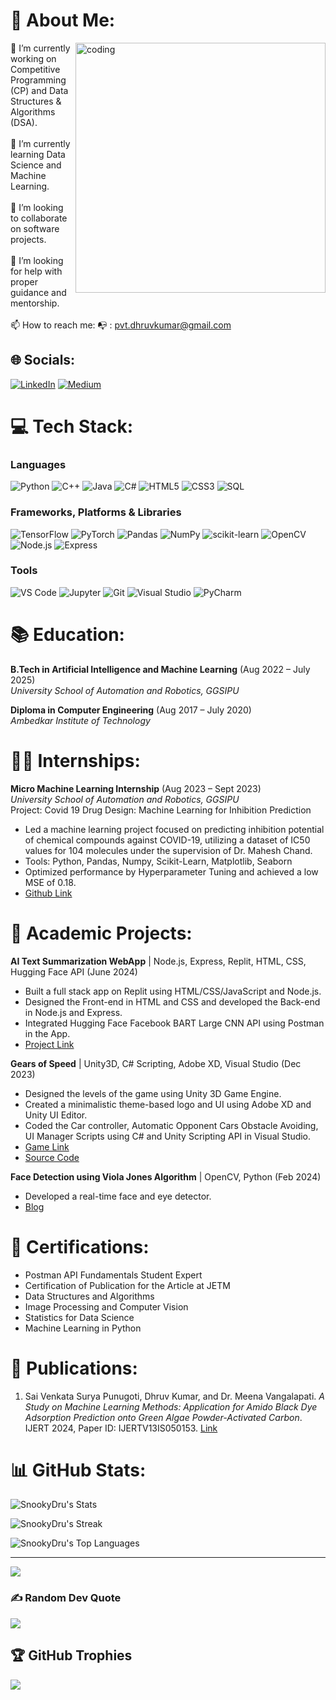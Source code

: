 # 💫 About Me:
<img align="right" alt="coding" width="400" src="https://media.tenor.com/NOYF3f82b_gAAAAC/programmer.gif">

🔭 I’m currently working on Competitive Programming (CP) and Data Structures & Algorithms (DSA).<br><br>🌱 I’m currently learning Data Science and Machine Learning.<br><br>👯 I’m looking to collaborate on software projects.<br><br>🤔 I’m looking for help with proper guidance and mentorship.<br><br>📫 How to reach me: 📭 : pvt.dhruvkumar@gmail.com

## 🌐 Socials:
[![LinkedIn](https://img.shields.io/badge/LinkedIn-%230077B5.svg?logo=linkedin&logoColor=white)](https://www.linkedin.com/in/dhruv-kumar-497178218) [![Medium](https://img.shields.io/badge/Medium-%2312100E.svg?logo=medium&logoColor=white)](https://medium.com/@pvt.dhruvkumar)

# 💻 Tech Stack:

### Languages
![Python](https://img.shields.io/badge/python-3670A0?style=for-the-badge&logo=python&logoColor=ffdd54) ![C++](https://img.shields.io/badge/c++-%2300599C.svg?style=for-the-badge&logo=c%2B%2B&logoColor=white) ![Java](https://img.shields.io/badge/java-%23ED8B00.svg?style=for-the-badge&logo=java&logoColor=white) ![C#](https://img.shields.io/badge/csharp-%23239120.svg?style=for-the-badge&logo=csharp&logoColor=white) ![HTML5](https://img.shields.io/badge/html5-%23E34F26.svg?style=for-the-badge&logo=html5&logoColor=white) ![CSS3](https://img.shields.io/badge/css3-%231572B6.svg?style=for-the-badge&logo=css3&logoColor=white) ![SQL](https://img.shields.io/badge/sql-%2307405e.svg?style=for-the-badge&logo=sql&logoColor=white)

### Frameworks, Platforms & Libraries
![TensorFlow](https://img.shields.io/badge/TensorFlow-%23FF6F00.svg?style=for-the-badge&logo=TensorFlow&logoColor=white) ![PyTorch](https://img.shields.io/badge/PyTorch-%23EE4C2C.svg?style=for-the-badge&logo=PyTorch&logoColor=white) ![Pandas](https://img.shields.io/badge/pandas-%23150458.svg?style=for-the-badge&logo=pandas&logoColor=white) ![NumPy](https://img.shields.io/badge/numpy-%23013243.svg?style=for-the-badge&logo=numpy&logoColor=white) ![scikit-learn](https://img.shields.io/badge/scikit--learn-%23F7931E.svg?style=for-the-badge&logo=scikit-learn&logoColor=white) ![OpenCV](https://img.shields.io/badge/opencv-%23white.svg?style=for-the-badge&logo=opencv&logoColor=white) ![Node.js](https://img.shields.io/badge/node.js-6DA55F?style=for-the-badge&logo=node.js&logoColor=white) ![Express](https://img.shields.io/badge/express.js-%23404d59.svg?style=for-the-badge&logo=express&logoColor=%2361DAFB)

### Tools
![VS Code](https://img.shields.io/badge/VS%20Code-0078d7.svg?style=for-the-badge&logo=visual-studio-code&logoColor=white) ![Jupyter](https://img.shields.io/badge/Jupyter-%23F37626.svg?style=for-the-badge&logo=Jupyter&logoColor=white) ![Git](https://img.shields.io/badge/Git-%23F05033.svg?style=for-the-badge&logo=git&logoColor=white) ![Visual Studio](https://img.shields.io/badge/Visual%20Studio-5C2D91.svg?style=for-the-badge&logo=visual-studio&logoColor=white) ![PyCharm](https://img.shields.io/badge/pycharm-143?style=for-the-badge&logo=pycharm&logoColor=black&color=black&labelColor=green)

# 📚 Education:
**B.Tech in Artificial Intelligence and Machine Learning** (Aug 2022 – July 2025)  
*University School of Automation and Robotics, GGSIPU*  

**Diploma in Computer Engineering** (Aug 2017 – July 2020)  
*Ambedkar Institute of Technology*  

# 🧑‍💼 Internships:
**Micro Machine Learning Internship** (Aug 2023 – Sept 2023)  
*University School of Automation and Robotics, GGSIPU*  
Project: Covid 19 Drug Design: Machine Learning for Inhibition Prediction  
- Led a machine learning project focused on predicting inhibition potential of chemical compounds against COVID-19, utilizing a dataset of IC50 values for 104 molecules under the supervision of Dr. Mahesh Chand.
- Tools: Python, Pandas, Numpy, Scikit-Learn, Matplotlib, Seaborn
- Optimized performance by Hyperparameter Tuning and achieved a low MSE of 0.18.
- [Github Link](https://github.com/SnookyDru/COVID-19_Drug_design)

# 📂 Academic Projects:
**AI Text Summarization WebApp** | Node.js, Express, Replit, HTML, CSS, Hugging Face API (June 2024)  
- Built a full stack app on Replit using HTML/CSS/JavaScript and Node.js.
- Designed the Front-end in HTML and CSS and developed the Back-end in Node.js and Express.
- Integrated Hugging Face Facebook BART Large CNN API using Postman in the App.
- [Project Link](https://replit.com/@pvtdhruvkumar/AI-Text-Summarizer-App)

**Gears of Speed** | Unity3D, C# Scripting, Adobe XD, Visual Studio (Dec 2023)  
- Designed the levels of the game using Unity 3D Game Engine.
- Created a minimalistic theme-based logo and UI using Adobe XD and Unity UI Editor.
- Coded the Car controller, Automatic Opponent Cars Obstacle Avoiding, UI Manager Scripts using C# and Unity Scripting API in Visual Studio.
- [Game Link](https://snookydru.itch.io/gears-of-speed)
- [Source Code](https://github.com/SnookyDru/Gears-of-Speed)

**Face Detection using Viola Jones Algorithm** | OpenCV, Python (Feb 2024)  
- Developed a real-time face and eye detector.
- [Blog](https://medium.com/@pvt.dhruvkumar/viola-jones-algorithm-a-miracle-5e10085aba50)

# 🏅 Certifications:
- Postman API Fundamentals Student Expert
- Certification of Publication for the Article at JETM
- Data Structures and Algorithms
- Image Processing and Computer Vision
- Statistics for Data Science
- Machine Learning in Python

# 📝 Publications:
1. Sai Venkata Surya Punugoti, Dhruv Kumar, and Dr. Meena Vangalapati. *A Study on Machine Learning Methods: Application for Amido Black Dye Adsorption Prediction onto Green Algae Powder-Activated Carbon*. IJERT 2024, Paper ID: IJERTV13IS050153. [Link](https://www.ijert.org/machine-learning-methods-application-for-amido-black-dye-adsorption-prediction-on-to-green-algae-powder-activated-carbon)

# 📊 GitHub Stats:
![SnookyDru's Stats](https://github-readme-stats.vercel.app/api?username=SnookyDru&theme=vue-dark&show_icons=true&hide_border=true&count_private=true)

![SnookyDru's Streak](https://github-readme-streak-stats.herokuapp.com/?user=SnookyDru&theme=vue-dark&hide_border=true)

![SnookyDru's Top Languages](https://github-readme-stats.vercel.app/api/top-langs/?username=SnookyDru&theme=vue-dark&show_icons=true&hide_border=true&layout=compact)

---

[![](https://visitcount.itsvg.in/api?id=SnookyDru&icon=0&color=0)](https://visitcount.itsvg.in)

### ✍️ Random Dev Quote
![](https://quotes-github-readme.vercel.app/api?type=horizontal&theme=radical)

## 🏆 GitHub Trophies
![](https://github-profile-trophy.vercel.app/?username=SnookyDru&theme=radical&no-frame=false&no-bg=true&margin-w=4)
